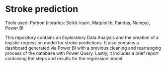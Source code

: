 # Stroke prediction 
Tools used: Python (libraries: Scikit-learn, Matplotlib, Pandas, Numpy), Power BI 

This repository contains an Exploratory Data Analysis and the creation of a logistic regression model for stroke predictions. It also contains a dashboard generated via Power BI with a previous cleaning and rearranging process of the database with Power Query. Lastly, it includes a brief report containing the steps and results for the regression model. 
